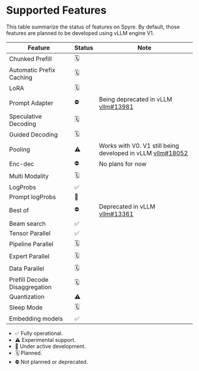 # Supported Features

This table summarize the status of features on Spyre. By default, those features are planned to be developed using vLLM engine V1.

| Feature                       | Status | Note |
|-------------------------------|--------|------|
| Chunked Prefill               |   🗓️   |      |
| Automatic Prefix Caching      |   🗓️   |      |
| LoRA                          |   🗓️   |      |
| Prompt Adapter                |   ⛔   | Being deprecated in vLLM [vllm#13981](https://github.com/vllm-project/vllm/issues/13981) |
| Speculative Decoding          |   🗓️   |      |
| Guided Decoding               |   🗓️   |      |
| Pooling                       |   ⚠️   | Works with V0. V1 still being developed in vLLM [vllm#18052](https://github.com/vllm-project/vllm/issues/18052) |
| Enc-dec                       |   ⛔   | No plans for now |
| Multi Modality                |   🗓️   |      |
| LogProbs                      |   ✅   |      |
| Prompt logProbs               |   🚧   |      |
| Best of                       |   ⛔   | Deprecated in vLLM [vllm#13361](https://github.com/vllm-project/vllm/issues/13361)    |
| Beam search                   |   ✅   |      |
| Tensor Parallel               |   ✅   |      |
| Pipeline Parallel             |   🗓️   |      |
| Expert Parallel               |   🗓️   |      |
| Data Parallel                 |   🗓️   |      |
| Prefill Decode Disaggregation |   🗓️   |      |
| Quantization                  |   ⚠️   |      |
| Sleep Mode                    |   🗓️   |      |
| Embedding models              |   ✅   |      |

- ✅ Fully operational.
- ⚠️ Experimental support.
- 🚧 Under active development.
- 🗓️ Planned.
- ⛔ Not planned or deprecated.

